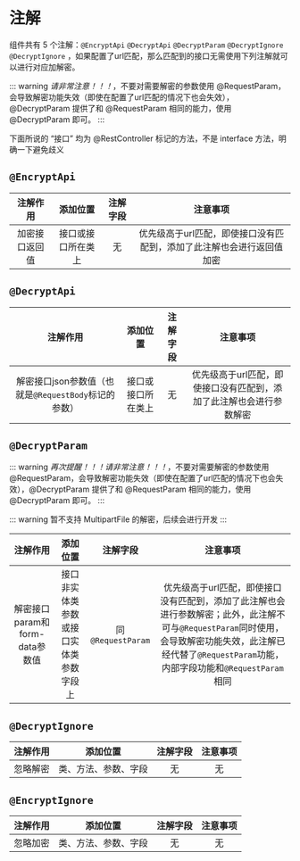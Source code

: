 # 注解

组件共有 5 个注解：`@EncryptApi` `@DecryptApi` `@DecryptParam` `@DecryptIgnore` `@DecryptIgnore`
，如果配置了url匹配，那么匹配到的接口无需使用下列注解就可以进行对应加解密。

::: warning
*请非常注意！！！*，不要对需要解密的参数使用 @RequestParam，会导致解密功能失效（即使在配置了url匹配的情况下也会失效），@DecryptParam
提供了和 @RequestParam 相同的能力，使用 @DecryptParam 即可。
:::

下面所说的 “接口” 均为 @RestController 标记的方法，不是 interface 方法，明确一下避免歧义

## `@EncryptApi`

|  注解作用   |   添加位置    | 注解字段 |                 注意事项                 |
|:-------:|:---------:|:----:|:------------------------------------:|
| 加密接口返回值 | 接口或接口所在类上 |  无   | 优先级高于url匹配，即使接口没有匹配到，添加了此注解也会进行返回值加密 |

## `@DecryptApi`

|                注解作用                 |   添加位置    | 注解字段 |                注意事项                 |
|:-----------------------------------:|:---------:|:----:|:-----------------------------------:|
| 解密接口json参数值（也就是`@RequestBody`标记的参数） | 接口或接口所在类上 |  无   | 优先级高于url匹配，即使接口没有匹配到，添加了此注解也会进行参数解密 |

## `@DecryptParam`

::: warning
*再次提醒！！！请非常注意！！！*，不要对需要解密的参数使用 @RequestParam，会导致解密功能失效（即使在配置了url匹配的情况下也会失效），@DecryptParam
提供了和 @RequestParam 相同的能力，使用 @DecryptParam 即可。
:::

::: warning
暂不支持 MultipartFile 的解密，后续会进行开发
:::

|          注解作用          |        添加位置         |       注解字段       |                                                             注意事项                                                              |
|:----------------------:|:-------------------:|:----------------:|:-----------------------------------------------------------------------------------------------------------------------------:|
| 解密接口param和form-data参数值 | 接口非实体类参数或接口实体类参数字段上 | 同`@RequestParam` | 优先级高于url匹配，即使接口没有匹配到，添加了此注解也会进行参数解密；此外，此注解不可与`@RequestParam`同时使用，会导致解密功能失效，此注解已经代替了`@RequestParam`功能，内部字段功能和`@RequestParam`相同 |

## `@DecryptIgnore`

| 注解作用 |    添加位置    | 注解字段 | 注意事项 |
|:----:|:----------:|:----:|:----:|
| 忽略解密 | 类、方法、参数、字段 |  无   |  无   |

## `@EncryptIgnore`

| 注解作用 |    添加位置    | 注解字段 | 注意事项 |
|:----:|:----------:|:----:|:----:|
| 忽略加密 | 类、方法、参数、字段 |  无   |  无   |
